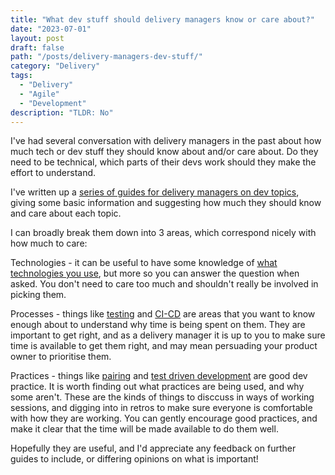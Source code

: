 ```yaml
---
title: "What dev stuff should delivery managers know or care about?"
date: "2023-07-01"
layout: post
draft: false
path: "/posts/delivery-managers-dev-stuff/"
category: "Delivery"
tags:
  - "Delivery"
  - "Agile"
  - "Development"
description: "TLDR: No"
---
```


I've had several conversation with delivery managers in the past about how much tech or dev stuff they should know about and/or care about. Do they need to be technical, which parts of their devs work should they make the effort to understand. 

I've written up a [series of guides for delivery managers on dev topics](../guides), giving some basic information and suggesting how much they should know and care about each topic.

I can broadly break them down into 3 areas, which correspond nicely with how much to care:

Technologies - it can be useful to have some knowledge of [what technologies you use](../guides/the-stack), but more so you can answer the question when asked. You don't need to care too much and shouldn't really be involved in picking them. 

Processes - things like [testing](../guides/testing) and [CI-CD](../guides/CI-CD) are areas that you want to know enough about to understand why time is being spent on them. They are important to get right, and as a delivery manager it is up to you to make sure time is available to get them right, and may mean persuading your product owner to prioritise them.

Practices - things like [pairing](../guides/pairing) and [test driven development](../guides/test-driven-development) are good dev practice. It is worth finding out what practices are being used, and why some aren't. These are the kinds of things to disccuss in ways of working sessions, and digging into in retros to make sure everyone is comfortable with how they are working. You can gently encourage good practices, and make it clear that the time will be made available to do them well.

Hopefully they are useful, and I'd appreciate any feedback on further guides to include, or differing opinions on what is important!